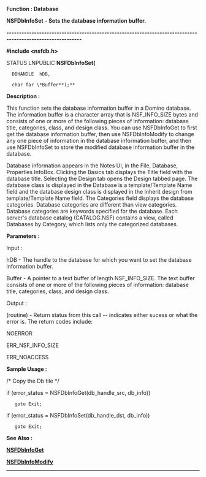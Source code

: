 




<!--
 /\* Font Definitions \*/
 @font-face
 {font-family:Courier;
 panose-1:2 7 4 9 2 2 5 2 4 4;}
@font-face
 {font-family:"Tms Rmn";
 panose-1:2 2 6 3 4 5 5 2 3 4;}
@font-face
 {font-family:Helv;
 panose-1:2 11 6 4 2 2 2 3 2 4;}
@font-face
 {font-family:"Cambria Math";
 panose-1:2 4 5 3 5 4 6 3 2 4;}
 /\* Style Definitions \*/
 p.MsoNormal, li.MsoNormal, div.MsoNormal
 {margin-top:0cm;
 margin-right:0cm;
 margin-bottom:8.0pt;
 margin-left:0cm;
 line-height:107%;
 font-size:11.0pt;
 font-family:"Calibri",sans-serif;}
.MsoChpDefault
 {font-size:11.0pt;}
.MsoPapDefault
 {margin-bottom:8.0pt;
 line-height:107%;}
 /\* Page Definitions \*/
 @page WordSection1
 {size:612.0pt 792.0pt;
 margin:72.0pt 72.0pt 72.0pt 72.0pt;}
div.WordSection1
 {page:WordSection1;}
-->




 


**Function : Database**



**NSFDbInfoSet** **- Sets the
database information buffer.**


**----------------------------------------------------------------------------------------------------------**



**#include <nsfdb.h>**



STATUS
LNPUBLIC **NSFDbInfoSet(**  

      DBHANDLE  hDB,  

      char far \*Buffer**);**



**Description :**



This
function sets the database information buffer in a Domino database.  The
information buffer is a character array that is NSF\_INFO\_SIZE bytes and
consists of one or more of the following pieces of information: database title,
categories, class, and design class. You can use NSFDbInfoGet to first get the
database information buffer, then use NSFDbInfoModify to change any one piece
of information in the database information buffer, and then use NSFDbInfoSet to
store the modified database information buffer in the database.      

  

Database information appears in the Notes UI, in the File, Database, Properties
InfoBox.  Clicking the Basics tab displays the Title field with the database
title.  Selecting the Design tab opens the Design tabbed page. The database
class is displayed in the Database is a template/Template Name field and the
database design class is displayed in the Inherit design from template/Template
Name field. The Categories field displays the database categories.  Database
categories are different than view categories.  Database categories are
keywords specified for the database.  Each server's database catalog
(CATALOG.NSF) contains a view, called Databases by Category, which lists only
the categorized databases.


 


**Parameters :**



Input :  

hDB  -  The handle to the database for which you want to set the database
information buffer.  

  

Buffer  -  A pointer to a text buffer of length NSF\_INFO\_SIZE.  The text buffer
consists of one or more of the following pieces of information:  database
title, categories, class, and design class.  

  




Output :  

(routine)  -  Return status from this call -- indicates either sucess or what
the error is.  The return codes include:  

  

NOERROR  

ERR\_NSF\_INFO\_SIZE  

ERR\_NOACCESS  

  

  




 **Sample Usage :**


  

   /\* Copy the Db tile \*/  

  

   if (error\_status = NSFDbInfoGet(db\_handle\_src, db\_info))  

       goto Exit;  

   if (error\_status = NSFDbInfoSet(db\_handle\_dst, db\_info))  

       goto Exit;  

  




 **See Also :**


**[NSFDbInfoGet](NSFDbInfoGet.md)**


**[NSFDbInfoModify](NSFDbInfoModify.md)**



----------------------------------------------------------------------------------------------------------


 





